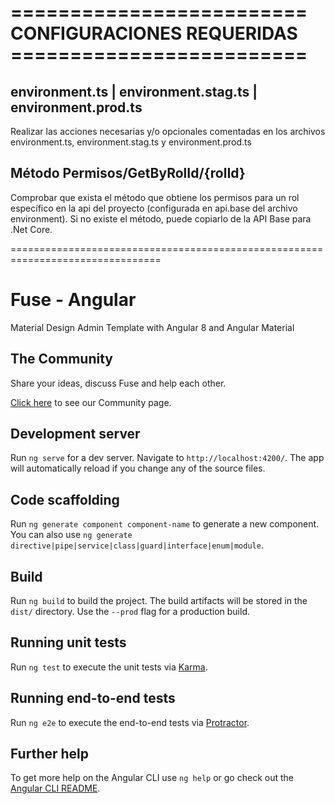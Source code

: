 # ========================= CONFIGURACIONES REQUERIDAS =========================

## environment.ts | environment.stag.ts | environment.prod.ts

Realizar las acciones necesarias y/o opcionales comentadas en los archivos
environment.ts, environment.stag.ts y environment.prod.ts

## Método Permisos/GetByRolId/{rolId}

Comprobar que exista el método que obtiene los permisos para un rol específico
en la api del proyecto (configurada en api.base del archivo environment).
Si no existe el método, puede copiarlo de la API Base para .Net Core.

================================================================================

# Fuse - Angular

Material Design Admin Template with Angular 8 and Angular Material

## The Community

Share your ideas, discuss Fuse and help each other.

[Click here](http://fusetheme.com/community) to see our Community page.

## Development server

Run `ng serve` for a dev server. Navigate to `http://localhost:4200/`. The app will automatically reload if you change any of the source files.

## Code scaffolding

Run `ng generate component component-name` to generate a new component. You can also use `ng generate directive|pipe|service|class|guard|interface|enum|module`.

## Build

Run `ng build` to build the project. The build artifacts will be stored in the `dist/` directory. Use the `--prod` flag for a production build.

## Running unit tests

Run `ng test` to execute the unit tests via [Karma](https://karma-runner.github.io).

## Running end-to-end tests

Run `ng e2e` to execute the end-to-end tests via [Protractor](http://www.protractortest.org/).

## Further help

To get more help on the Angular CLI use `ng help` or go check out the [Angular CLI README](https://github.com/angular/angular-cli/blob/master/README.md).
